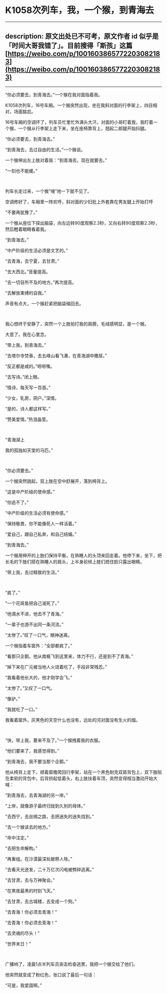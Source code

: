 # K1058次列车，我，一个猴，到青海去
---
description: 原文出处已不可考，原文作者 id 似乎是「时间大哥我错了」。目前搜得「斯孩」这篇 [https://weibo.com/p/1001603865772203082183](https://weibo.com/p/1001603865772203082183)
---

----

“你必须要去，到青海去。”一个猴在我对面指着我。

K1058次列车，16号车厢。一个猴突然出现，坐在我斜对面的行李架上，四目相对，场面尴尬。

16号车厢的空调坏了，列车员忙里忙外满头大汗。对面的小哥盯着我，我盯着一个猴，一个猴从行李架上走下来，坐在座椅靠背上，翘起二郎腿开始抖腿。

“你必须要去，到青海去。”

“到青海去，去过自由的生活。”一个猴说。

一个猴伸出左上肢对着我：“到青海去，现在就要去。”

“一刻也不能缓。”

<br />

列车长走过来，一个猴“嗖”地一下就不见了。

空调修好了，车厢里一阵欢呼，斜对面的少妇批上外套靠在男友腿上开始打呼

“不要再犹豫了。”

一个猴从座位下探出脑袋，向左边转90度观察2.3秒，又向右转90度观察2.3秒，然后瞪着眼睛看着我。

“到青海去。”

“中产阶级的生活必须是文艺的。”

“去青海，去宁夏，去甘肃。”

“去大西北。”音量提高。

“去一切目所不及的地方。”再次提高。

“去解放束缚的自我。”

声音有点大，一个猴赶紧把脑袋缩回去。

<br />

我心想终于安静了，突然一个上肢拍打我的肩膀，毛绒感明显，是一个猴。

大意了。我在心里念。

“带上我，到青海去。”

“去塔尔寺焚香，去五峰山看飞瀑，在青海湖中撒尿。”

“反正都是咸的。”咂咂嘴。

“去写诗。”闭上眼。

“情诗，每天写一百首。”

“少女，乳房，阴户。”深情。

“是的，诗人都这样写。”

“赞美爱情。”热泪晶莹。

<br />

“青海湖上

我的孤独如天堂的马匹。”

<br />

“你必须要去。”

一个猴突然跳起，双上肢在空中舒展开，落到椅背上。

“这是中产阶级的使命感。”

“你逃不了。”

“中产阶级的生活必须有使命感。”

“保持敬畏，你不能像死人一样活着。”

“爱自己，跟自己私奔，和自己结婚。”

“到青海去。”

一个猴用伸开的上肢们保持平衡，在熟睡人的头顶来回走着。他停下来，坐下，把长毛的下肢们搭在熟睡人的肩头，上半身前倾上肢们捂住脸只露出眼睛。

“带上我，去过精致的生活。”

<br />

“疯了。”

“一个花斑鱼把自己渴死了。”

“他滴水不进，他去不了青海。”

“一辈子也游不出同一条河流。”

“太惨了。”叹了一口气，眼神迷离。

一个猴指着车窗外：“全部都疯了。”

“看那只企鹅，他从南极飞到这里来，体力不行，还是到不了青海。”

“掉下来在广元被当地人火烧着吃了，手段非常残忍。”

“我看着他长大的，他才刚学会飞。”

“太惨了。”又叹了一口气。

“像驴。”

“我就吃了一口。”

我看着窗外，灰黑色的天空什么也没有，远处的河对面没有生火的烟。

<br />

“快，带上我，要来不及了。”一个猴拽着我的衣服。

“他们要来了，我感觉得到。”

“到青海去，我不要当那个企鹅。”

他从椅背上走下，顺着窗檐爬回行李架，站在一个黑色耐克双肩背包上，双下肢陷在柔软的背包中，后背拱起低着头，右上肢扶着车顶，突然变得相当激动开始大喊：

“到青海去，去青海湖的另一岸。”

“上岸，就像游子最终归拢到久别的母体。”

“去西宁，去丝绸之路，去把迷失的迷失找到。”

“去一个猴该去的地方。”

“命中注定。”

“去把生命解构。”

“再重组。在沙漠最深处献祭人牲。”

“去看天光迸发，二十万亿次闪电被劈碎逃离。”

“去甘肃，去与万神聚会。”

“在黑夜最黑的时刻飞天。”

“去甘肃，去古城楼，去变成一个狗。”

“去青海！你必须去青海！”

“去青海！你必须去青海！”

“去灵魂的尽头！”

“世界末日！”

<br />

广播响了，凌晨1点半列车员突击检查逃票，我把一个猴交给了他们。

他突然就变成了粉红色，张口说了最后一句话：

“可是，我爱国啊。”

